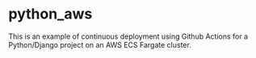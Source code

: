 # python_aws

This is an example of continuous deployment using Github Actions for a Python/Django project on an AWS ECS Fargate cluster.


